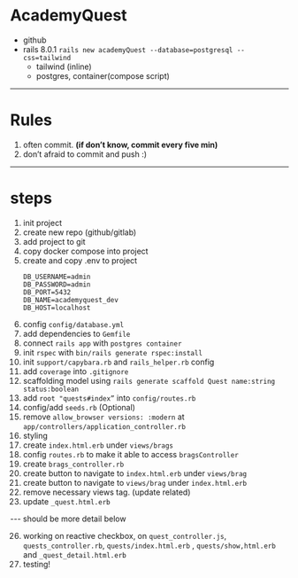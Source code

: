 # AcademyQuest

- github
- rails 8.0.1 `rails new academyQuest --database=postgresql --css=tailwind`
  - tailwind (inline)
  - postgres, container(compose script)

---

# Rules

1. often commit. **(if don’t know, commit every five min)**
2. don’t afraid to commit and push :)

---

# steps

1. init project
2. create new repo (github/gitlab)
3. add project to git
4. copy docker compose into project
5. create and copy .env to project
    ```
    DB_USERNAME=admin
    DB_PASSWORD=admin
    DB_PORT=5432
    DB_NAME=academyquest_dev
    DB_HOST=localhost
    ```
6. config `config/database.yml`
7. add dependencies to `Gemfile`
8. connect `rails app` with `postgres container`
10. init `rspec` with `bin/rails generate rspec:install`
11. init `support/capybara.rb` and `rails_helper.rb` config
12. add `coverage` into `.gitignore`
13. scaffolding model using `rails generate scaffold Quest name:string status:boolean`
14. add `root "quests#index”` into `config/routes.rb`
15. config/add `seeds.rb` (Optional)
16. remove `allow_browser versions: :modern` at `app/controllers/application_controller.rb`
17. styling
18. create `index.html.erb` under `views/brags`
19. config `routes.rb` to make it able to access `bragsController`
20. create `brags_controller.rb`
21. create button to navigate to `index.html.erb` under `views/brag`
22. create button to navigate to `views/brag` under `index.html.erb`
23. remove necessary views tag. (update related)
24. update `_quest.html.erb`

--- should be more detail below


26. working on reactive checkbox, on `quest_controller.js`, `quests_controller.rb`, `quests/index.html.erb` , `quests/show,html.erb` and `_quest_detail.html.erb`
27. testing!
